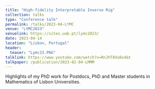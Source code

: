```yaml
---
title: "High-fidelity Interpretable Inverse Rig"
collection: talks
type: "Conference talk"
permalink: /talks/2023-04-LYMC
venue: "LYMC2023"
venuelink: https://sites.uab.pt/lymc2023/
date: 2023-04-14
location: "Lisbon, Portugal"
header:
  teaser: "Lymc23.PNG"
talklink: https://www.youtube.com/watch?v=RnJhTAVuDx4&t
talkpaper: /publication/2023-02-04-LMMM
---
```


Highlights of my PhD work for Postdocs, PhD and Master students in Mathematics of Lisbon Universities.
